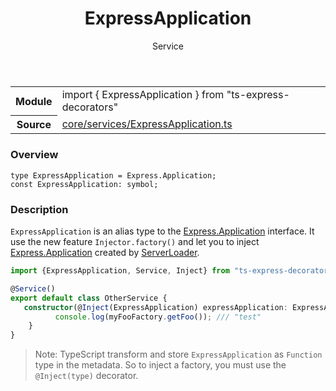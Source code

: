 <header class="symbol-info-header">    <h1 id="expressapplication">ExpressApplication</h1>    <label class="symbol-info-type-label service">Service</label>      </header>
<section class="symbol-info">      <table class="is-full-width">        <tbody>        <tr>          <th>Module</th>          <td>            <div class="lang-typescript">                <span class="token keyword">import</span> { ExpressApplication }                 <span class="token keyword">from</span>                 <span class="token string">"ts-express-decorators"</span>                            </div>          </td>        </tr>        <tr>          <th>Source</th>          <td>            <a href="https://romakita.github.io/ts-express-decorators/#//blob/v2.16.0/src/core/services/ExpressApplication.ts#L0-L0">                core/services/ExpressApplication.ts            </a>        </td>        </tr>                </tbody>      </table>    </section>

### Overview

<pre><code class="typescript-lang">type ExpressApplication = Express.Application<span class="token punctuation">;</span>
<span class="token keyword">const</span> ExpressApplication<span class="token punctuation">:</span> symbol<span class="token punctuation">;</span></code></pre>

### Description

`ExpressApplication` is an alias type to the [Express.Application](http://expressjs.com/fr/4x/api.html#app) interface. It use the new feature `Injector.factory()` and let you to inject [Express.Application](http://expressjs.com/fr/4x/api.html#app) created by [ServerLoader](docs/server-loader/lifecycle-hooks.md).

```typescript
import {ExpressApplication, Service, Inject} from "ts-express-decorators";

@Service()
export default class OtherService {
   constructor(@Inject(ExpressApplication) expressApplication: ExpressApplication){
          console.log(myFooFactory.getFoo()); /// "test"
    }
}
```

> Note: TypeScript transform and store `ExpressApplication` as `Function` type in the metadata. So to inject a factory, you must use the `@Inject(type)` decorator.
